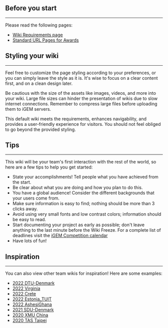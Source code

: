 ## Before you start

---

Please read the following pages:

-   <a href="https://competition.igem.org/deliverables/team-wiki" target="_blank">Wiki
    Requirements page</a>
-   <a href="https://competition.igem.org/judging/pages-for-awards" target="_blank">Standard
    URL Pages for Awards</a>

## Styling your wiki

---

Feel free to customize the page styling according to your preferences, or you
can simply leave the style as it is. It's wise to focus on a clear content
first, and on a clean design later.

Be cautious with the size of the assets like images, videos, and more into your
wiki. Large file sizes can hinder the presentation of wikis due to slow internet
connections. Remember to compress large files before uploading them to iGEM
servers.

This default wiki meets the requirements, enhances navigability, and provides a
user-friendly experience for visitors. You should not feel obliged to go beyond
the provided styling.

## Tips

---

This wiki will be your team's first interaction with the rest of the world, so
here are a few tips to help you get started:

-   State your accomplishments! Tell people what you have achieved from the
    start.
-   Be clear about what you are doing and how you plan to do this.
-   You have a global audience! Consider the different backgrounds that your
    users come from.
-   Make sure information is easy to find; nothing should be more than 3 clicks
    away.
-   Avoid using very small fonts and low contrast colors; information should be
    easy to read.
-   Start documenting your project as early as possible; don't leave anything to
    the last minute before the Wiki Freeze. For a complete list of deadlines
    visit the
    <a href="https://competition.igem.org/calendar" target="_blank">iGEM
    Competition calendar</a>
-   Have lots of fun!

## Inspiration

---

You can also view other team wikis for inspiration! Here are some examples:

-   [2022 DTU-Denmark](https://2022.igem.wiki/dtu-denmark)
-   [2022 Virginia](https://2022.igem.wiki/virginia)
-   [2022 Crete](https://2022.igem.wiki/crete)
-   [2022 Estonia_TUIT](https://2022.igem.wiki/estonia-tuit)
-   [2022 AshesiGhana](https://2022.igem.wiki/ashesighana)
-   [2021 SDU-Denmark](https://2021.igem.org/Team:SDU-Denmark)
-   [2020 XMU China](https://2020.igem.org/Team:XMU-China)
-   [2020 TAS Taipei](https://2020.igem.org/Team:TAS_Taipei)
